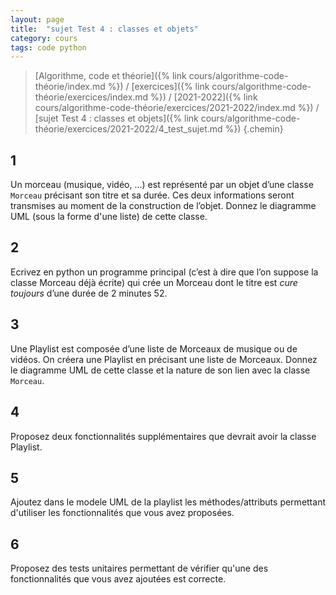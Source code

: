 ```yaml
---
layout: page
title:  "sujet Test 4 : classes et objets"
category: cours
tags: code python
---
```


> [Algorithme, code et théorie]({% link cours/algorithme-code-théorie/index.md %}) / [exercices]({% link cours/algorithme-code-théorie/exercices/index.md %}) / [2021-2022]({% link cours/algorithme-code-théorie/exercices/2021-2022/index.md %}) / [sujet Test 4 : classes et objets]({% link cours/algorithme-code-théorie/exercices/2021-2022/4_test_sujet.md %})
{.chemin}

## 1

Un morceau (musique, vidéo, ...) est représenté par un objet d’une classe `Morceau` précisant son titre et sa durée. Ces deux informations seront transmises au moment de la construction de l’objet. Donnez le diagramme UML (sous la forme d'une liste) de cette classe.

## 2

Ecrivez en python un programme principal (c’est à dire que l’on suppose la classe Morceau déjà écrite) qui crée un Morceau dont le titre est *cure toujours* d’une durée de 2 minutes 52.

## 3

Une Playlist est composée d’une liste de Morceaux de musique ou de vidéos. On créera une
Playlist en précisant une liste de Morceaux. Donnez le diagramme UML de cette classe et la nature de son lien avec la classe `Morceau`.

## 4

Proposez deux fonctionnalités supplémentaires que devrait avoir la classe Playlist.

## 5

Ajoutez dans le modele UML de la playlist les méthodes/attributs permettant d'utiliser les fonctionnalités que vous avez proposées.

## 6

Proposez des tests unitaires permettant de vérifier qu'une des fonctionnalités que vous avez ajoutées est correcte.
